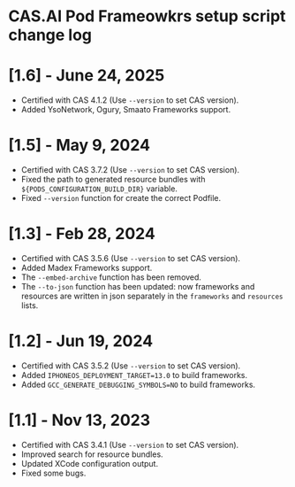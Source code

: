# CAS.AI Pod Frameowkrs setup script change log

# [1.6] - June 24, 2025
- Certified with CAS 4.1.2 (Use `--version` to set CAS version).
- Added YsoNetwork, Ogury, Smaato Frameworks support.

# [1.5] - May 9, 2024
- Certified with CAS 3.7.2 (Use `--version` to set CAS version).
- Fixed the path to generated resource bundles with `${PODS_CONFIGURATION_BUILD_DIR}` variable.
- Fixed `--version` function for create the correct Podfile.

# [1.3] - Feb 28, 2024
- Certified with CAS 3.5.6 (Use `--version` to set CAS version).
- Added Madex Frameworks support.
- The `--embed-archive` function has been removed.
- The `--to-json` function has been updated: now frameworks and resources are written in json separately in the `frameworks` and `resources` lists. 

# [1.2] - Jun 19, 2024
- Certified with CAS 3.5.2 (Use `--version` to set CAS version).
- Added `IPHONEOS_DEPLOYMENT_TARGET=13.0` to build frameworks.
- Added `GCC_GENERATE_DEBUGGING_SYMBOLS=NO` to build frameworks.

# [1.1] - Nov 13, 2023
- Certified with CAS 3.4.1 (Use `--version` to set CAS version).
- Improved search for resource bundles.
- Updated XCode configuration output.
- Fixed some bugs.